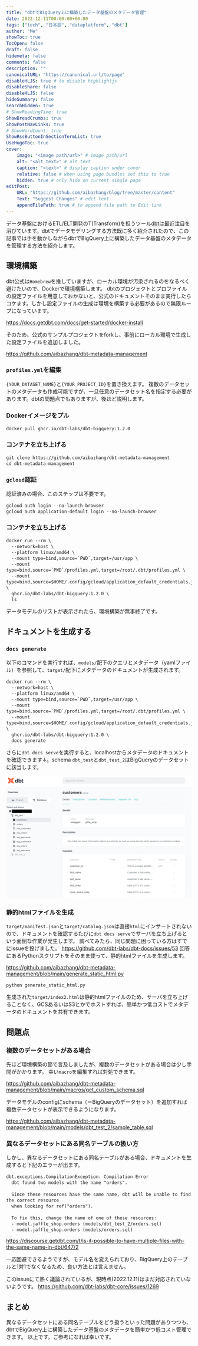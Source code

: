 ```yaml
---
title: "dbtでBigQuery上に構築したデータ基盤のメタデータ管理"
date: 2022-12-11T00:00:00+00:00
tags: ["tech", "日本語", "dataplatform", "dbt"]
author: "Me"
showToc: true
TocOpen: false
draft: false
hidemeta: false
comments: false
description: ""
canonicalURL: "https://canonical.url/to/page"
disableHLJS: true # to disable highlightjs
disableShare: false
disableHLJS: false
hideSummary: false
searchHidden: true
# ShowReadingTime: true
ShowBreadCrumbs: true
ShowPostNavLinks: true
# ShowWordCount: true
ShowRssButtonInSectionTermList: true
UseHugoToc: true
cover:
    image: "<image path/url>" # image path/url
    alt: "<alt text>" # alt text
    caption: "<text>" # display caption under cover
    relative: false # when using page bundles set this to true
    hidden: true # only hide on current single page
editPost:
    URL: "https://github.com/aibazhang/blog/tree/master/content"
    Text: "Suggest Changes" # edit text
    appendFilePath: true # to append file path to Edit link
---
```


データ基盤におけるETL/ELT開発のT(Transform)を担うツール[dbt](https://www.getdbt.com/)は最近注目を浴びています。dbtでデータモデリングする方法既に多く紹介されたので、この記事では手を動かしながらdbtでBigQuery上に構築したデータ基盤のメタデータを管理する方法を紹介します。


## 環境構築


dbt公式は`Homebrew`を推していますが、ローカル環境が汚染されるのをなるべく避けたいので、Dockerで環境構築します。
dbtのプロジェクトとプロファイルの設定ファイルを用意しておかないと、公式のドキュメントそのまま実行したらコケます。しかし設定ファイルの生成は環境を構築する必要があるので無限ループになっています。

https://docs.getdbt.com/docs/get-started/docker-install

そのため、公式のサンプルプロジェクトをforkし、事前にローカル環境で生成した設定ファイルを追加しました。

https://github.com/aibazhang/dbt-metadata-management

### `profiles.yml`を編集

`{YOUR_DATASET_NAME}`と`{YOUR_PROJECT_ID}`を置き換えます。
複数のデータセットのメタデータも作成可能ですが、一旦任意のデータセット名を指定する必要があります。dbtの問題点でもありますが、後ほど説明します。

### Dockerイメージをプル

```console
docker pull ghcr.io/dbt-labs/dbt-bigquery:1.2.0
```

### コンテナを立ち上げる

```console
git clone https://github.com/aibazhang/dbt-metadata-management
cd dbt-metadata-management
```

### `gcloud`認証

認証済みの場合、このステップは不要です。

```console
gcloud auth login --no-launch-browser
gcloud auth application-default login --no-launch-browser
```

### コンテナを立ち上げる

```console
docker run --rm \
  --network=host \
  --platform linux/amd64 \
  --mount type=bind,source=`PWD`,target=/usr/app \
  --mount type=bind,source=`PWD`/profiles.yml,target=/root/.dbt/profiles.yml \
  --mount type=bind,source=$HOME/.config/gcloud/application_default_credentials.json,target=/root/.config/gcloud/application_default_credentials.json \
  ghcr.io/dbt-labs/dbt-bigquery:1.2.0 \
  ls
```

データモデルのリストが表示されたら、環境構築が無事終了です。

## ドキュメントを生成する

### `docs generate`

以下のコマンドを実行すれば、`models/`配下のクエリとメタデータ（yamlファイル）を参照して、`target/`配下にメタデータのドキュメントが生成されます。

```console
docker run --rm \
  --network=host \
  --platform linux/amd64 \
  --mount type=bind,source=`PWD`,target=/usr/app \
  --mount type=bind,source=`PWD`/profiles.yml,target=/root/.dbt/profiles.yml \
  --mount type=bind,source=$HOME/.config/gcloud/application_default_credentials.json,target=/root/.config/gcloud/application_default_credentials.json \
  ghcr.io/dbt-labs/dbt-bigquery:1.2.0 \
  docs generate
```

さらに`dbt docs serve`を実行すると、localhostからメタデータのドキュメントを確認できます↓。schema `dbt_test`と`dbt_test_2`はBigQueryのデータセットに該当します。

![](images/fadc7e047002-20221207.png)

### 静的htmlファイルを生成

`target/manifest.json`と`target/catalog.json`は直接`html`にインサートされないので、ドキュメントを確認するたびに`dbt docs serve`でサーバを立ち上げるという面倒な作業が発生します。
調べてみたら、同じ問題に困っている方はすでにissueを投げました。
https://github.com/dbt-labs/dbt-docs/issues/53
回答にあるPythonスクリプトをそのまま使って、静的htmlファイルを生成します。

https://github.com/aibazhang/dbt-metadata-management/blob/main/generate_static_html.py

```console
python generate_static_html.py
```

生成された`target/index2.html`は静的htmlファイルのため、サーバを立ち上げることなく、GCSあるいはS3とかでホストすれば、簡単かつ低コストでメタデータのドキュメントを共有できます。

## 問題点

### 複数のデータセットがある場合

先ほど環境構築の節で言及しましたが、複数のデータセットがある場合は少し手間がかかります。
幸い`macro`を編集すれば対処できます。

https://github.com/aibazhang/dbt-metadata-management/blob/main/macros/get_custom_schema.sql

データモデルのconfigにschema（＝BigQueryのデータセット）を追加すれば複数データセットが表示できるようになります。

https://github.com/aibazhang/dbt-metadata-management/blob/main/models/dbt_test_2/sample_table.sql

### 異なるデータセットにある同名テーブルの扱い方

しかし、異なるデータセットにある同名テーブルがある場合、ドキュメントを生成すると下記のエラーが出ます。

```console
dbt.exceptions.CompilationException: Compilation Error
  dbt found two models with the name "orders".
  
  Since these resources have the same name, dbt will be unable to find the correct resource
  when looking for ref("orders").
  
  To fix this, change the name of one of these resources:
  - model.jaffle_shop.orders (models/dbt_test_2/orders.sql)
  - model.jaffle_shop.orders (models/orders.sql)
```

https://discourse.getdbt.com/t/is-it-possible-to-have-multiple-files-with-the-same-name-in-dbt/647/2

一応回避できるようですが、モデル名を変えられており、BigQuery上のテーブルと1対1でなくなるため、良い方法とは言えません。


このissueにて熱く議論されているが、現時点(2022.12.11)はまだ対応されていないようです。
https://github.com/dbt-labs/dbt-core/issues/1269


## まとめ

異なるデータセットにある同名テーブルをどう扱うといった問題がありつつも、dbtでBigQuery上に構築したデータ基盤のメタデータを簡単かつ低コスト管理できます。
以上です。ご参考になれば幸いです。
